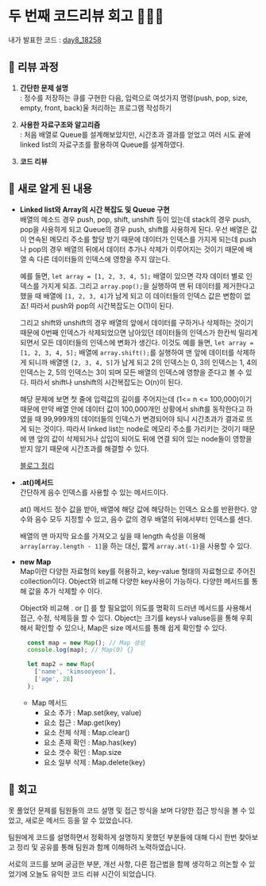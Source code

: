 # 두 번째 코드리뷰 회고 👩🏻‍💻
내가 발표한 코드 : [day8_18258](https://github.com/SOOYEONIU/CodingTest/blob/main/Code/2week/day8_18258.js)

## 📍 리뷰 과정
1. **간단한 문제 설명**  
  : 정수를 저장하는 큐를 구현한 다음, 입력으로 여섯가지 명령(push, pop, size, empty, front, back)울 처리하는 프로그램 작성하기 

2. **사용한 자료구조와 알고리즘**  
  : 처음 배열로 Queue를 설계해보았지만, 시간초과 결과를 얻었고 여러 시도 끝에 linked list의 자료구조를 활용하여 Queue를 설계하였다.
    

4. **코드 리뷰**
## 📍 새로 알게 된 내용  
- **Linked list와 Array의 시간 복잡도 및 Queue 구현**  
  배열의 메소드 경우 push, pop, shift, unshift 등이 있는데 stack의 경우 push, pop을 사용하게 되고 Queue의 경우 push, shift를 사용하게 된다.
  우선 배열은 값이 연속된 메모리 주소를 할당 받기 때문에 데이터가 인덱스를 가지게 되는데 push나 pop의 경우 배열의 뒤에서 데이터 추가나 삭제가 이루어지는 것이기 때문에 배열 속 다른 데이터들의 인덱스에 영향을 주지 않는다.


  예를 들면, `let array = [1, 2, 3, 4, 5];` 배열이 있으면 각자 데이터 별로 인덱스를 가지게 되죠. 그리고 `array.pop();`을 실행하여 맨 뒤 데이터를 제거한다고 했을 때
  배열에 `[1, 2, 3, 4]`가 남게 되고 이 데이터들의 인덱스 값은 변함이 없죠! 따라서 push와 pop의 시간복잡도는 O(1)이 된다.

  그리고 shift와 unshift의 경우 배열의 앞에서 데이터를 구하거나 삭제하는 것이기 때문에 0번째 인덱스가 삭제되었으면 남아있던 데이터들의 인덱스가 한칸씩 밀리게되면서 모든 데이터들의 인덱스에 변화가 생긴다.
  이것도 예를 들면, `let array = [1, 2, 3, 4, 5];` 배열에 `array.shift();`를 실행하여 맨 앞에 데이터를 삭제하게 되니까 배열엔 `[2, 3, 4, 5]`가 남게 되고 2의 인덱스는 0, 3의 인덱스는 1, 4의 인덱스는 2, 5의 인덱스는 3이 되며 모든 배열의 인덱스에 영향을 준다고 볼 수 있다. 따라서 shift나 unshift의 시간복잡도는 O(n)이 된다.

  해당 문제에 보면 첫 줄에 입력값의 길이를 주어지는데 (1<= n <= 100,000)이기 때문에 만약 배열 안에 데이터 값이 100,000개인 상황에서 shift를 동작한다고 하였을 때 99,999개의 데이터들의 인덱스가 변경되어야 되니 시간초과가 결과로 뜨게 되는 것이다.
  따라서 linked list는 node로 메모리 주소를 가리키는 것이기 때문에 맨 앞의 값이 삭제되거나 삽입이 되어도 뒤에 연결 되어 있는 node들이 영향을 받지 않기 때문에 시간초과를 해결할 수 있다.

  [블로그 정리](https://sootech-story.tistory.com/entry/JavaScript-Queue-%EA%B5%AC%ED%98%84-%EC%8B%9C%EA%B0%84-%EB%B3%B5%EC%9E%A1%EB%8F%84-%EB%B0%B1%EC%A4%80-18258%EB%B2%88)


- **.at()메서드**  
  간단하게 음수 인덱스를 사용할 수 있는 메서드이다.

  at() 메서드 정수 값을 받아, 배열에 해당 값에 해당하는 인덱스 요소를 반환한다. 양수와 음수 모두 지정할 수 있고, 음수 값의 경우 배열의 뒤에서부터 인덱스를 센다.

  배열의 맨 마지막 요소를 가져오고 싶을 때 length 속성을 이용해 `array[array.length - 1]`을 하는 대신, 짧게 `array.at(-1)`을 사용할 수 있다.


- **new Map**  
  Map이란 다양한 자료형의 key를 허용하고, key-value 형태의 자료형으로 주어진 collection이다. Object와 비교해 다양한 key사용이 가능하다. 다양한 메서드를 통해 값을 추가 삭제할 수 이다.

  Object와 비교해 . or [] 를 할 필요없이 의도를 명확히 드러낸 메서드를 사용해서 접근, 수정, 삭제등을 할 수 있다. Object는 크기를 keys나 valuse등을 통해 우회해서 확인할 수 있으나, Map은 size 메서드를 통해 쉽게 확인할 수 있다.
  ```javascript
    const map = new Map(); // Map 생성
    console.log(map); // Map(0) {}

    let map2 = new Map(
      ['name', 'kimsooyeon'],
      ['age', 28]
    );
  ```
  - Map 메서드
      - 요소 추가 : Map.set(key, value)
      - 요소 접근 : Map.get(key)
      - 요소 전체 삭제 : Map.clear()
      - 요소 존재 확인 : Map.has(key)
      - 요소 갯수 확인 : Map.size
      - 요소 일부 삭제 : Map.delete(key)

## 📍 회고
못 풀었던 문제를 팀원들의 코드 설명 및 접근 방식을 보며 다양한 접근 방식을 볼 수 있었고, 새로운 메서드 등을 알 수 있었습니다.

팀원에게 코드를 설명하면서 정확하게 설명하지 못했던 부분들에 대해 다시 한번 찾아보고 정리 및 공유를 통해 팀원과 함께 이해하려 노력하였습니다.

서로의 코드를 보며 궁금한 부분, 개선 사항, 다른 접근법을 함께 생각하고 의논할 수 있었기에 오늘도 유익한 코드 리뷰 시간이 되었습니다.
